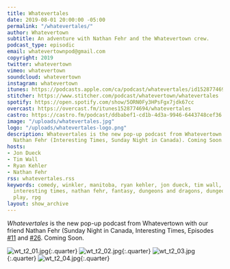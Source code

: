 ```yaml
---
title: Whatevertales
date: 2019-08-01 20:00:00 -05:00
permalink: "/whatevertales/"
author: Whatevertown
subtitle: An adventure with Nathan Fehr and the Whatevertown crew.
podcast_type: episodic
email: whatevertownpod@gmail.com
copyright: 2019
twitter: whatevertown
vimeo: whatevertown
soundcloud: whatevertown
instagram: whatevertown
itunes: https://podcasts.apple.com/ca/podcast/whatevertales/id1528774694
stitcher: https://www.stitcher.com/podcast/whatevertown/whatevertales
spotify: https://open.spotify.com/show/5ORN0Fy3HPsFgx7jdk67cc
overcast: https://overcast.fm/itunes1528774694/whatevertales
castro: https://castro.fm/podcast/ddbabef1-cd1b-4d3a-9946-6443748cef36
image: "/uploads/whatevertales.jpg"
logo: "/uploads/whatevertales-logo.png"
description: Whatevertales is the new pop-up podcast from Whatevertown with our friend
  Nathan Fehr (Interesting Times, Sunday Night in Canada). Coming Soon.
hosts:
- Jon Dueck
- Tim Wall
- Ryan Kehler
- Nathan Fehr
rss: whatevertales.rss
keywords: comedy, winkler, manitoba, ryan kehler, jon dueck, tim wall, whatevertown,
  interesting times, nathan fehr, fantasy, dungeons and dragons, dungeon world, actual
  play, rpg
layout: show_archive
---
```


*Whatevertales* is the new pop-up podcast from Whatevertown with our friend Nathan Fehr (Sunday Night in Canada, Interesting Times, Episodes [#11](https://whatevertown.com/episode/11/) and [#26](https://whatevertown.com/episode/s02e03/). Coming Soon.

![wt_t2_01.jpg](/uploads/wt_t2_02.jpg){:.quarter}
![wt_t2_02.jpg](/uploads/wt_t2_02.jpg){:.quarter}
![wt_t2_03.jpg](/uploads/wt_t2_02.jpg){:.quarter}
![wt_t2_04.jpg](/uploads/wt_t2_02.jpg){:.quarter}